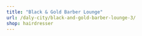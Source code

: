 ```yaml
---
title: "Black & Gold Barber Lounge"
url: /daly-city/black-and-gold-barber-lounge-3/
shop: hairdresser
---
```

